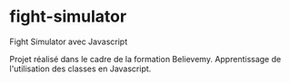 # fight-simulator
Fight Simulator avec Javascript

Projet réalisé dans le cadre de la formation Believemy.
Apprentissage de l'utilisation des classes en Javascript.
